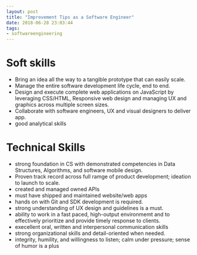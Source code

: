 ```yaml
---
layout: post
title: "Improvement Tips as a Software Engineer"
date: 2018-06-28 23:03:44
tags:
- softwareengineering
---
```


# Soft skills

- Bring an idea all the way to a tangible prototype that can easily scale.
- Manage the entire software development life cycle, end to end.
- Design and execute complete web applications on JavaScript by leveraging CSS/HTML, Responsive web design and managing UX and graphics across multiple screen sizes.
- Collaborate with software engineers, UX and visual designers to deliver app.
- good analytical skills

# Technical Skills

- strong foundation in CS with demonstrated competencies in Data Structures, Algorithms, and software mobile design.
- Proven track record across full ramge of product development; ideation to launch to scale.
- created and managed owned APIs
- must have shipped and maintained website/web apps
- hands on with Git and SDK development is required.
- strong understanding of UX design and guidelines is a must.
- ability to work in a fast paced, high-output environmemt and to effectively prioritize and provide timely response to clients.
- execellent oral, written and interpersonal communication skills
- strong organizational skills and detail-oriented when needed.
- integrity, humility, and willingness to listen; calm under pressure; sense of humor is a plus